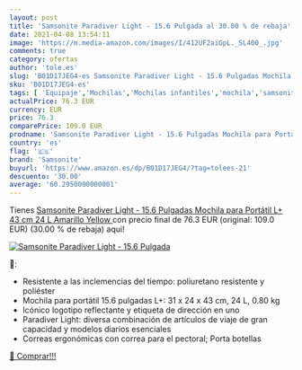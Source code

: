 ```yaml
---
layout: post
title: 'Samsonite Paradiver Light - 15.6 Pulgada al 30.00 % de rebaja'
date: 2021-04-08 13:54:11
image: 'https://m.media-amazon.com/images/I/412UF2aiGpL._SL400_.jpg'
comments: true
category: ofertas
author: 'tole.es'
slug: 'B01D17JEG4-es Samsonite Paradiver Light - 15.6 Pulgadas Mochila para...'
sku: 'B01D17JEG4-es'
tags: [ 'Equipaje','Mochilas','Mochilas infantiles','mochila','samsonite', ]
actualPrice: 76.3 EUR
currency: EUR
price: 76.3
comparePrice: 109.0 EUR
prodname: 'Samsonite Paradiver Light - 15.6 Pulgadas Mochila para Portátil L+  43 cm  24 L  Amarillo  Yellow '
country: 'es'
flag: '🇪🇸'
brand: 'Samsonite'
buyurl: 'https://www.amazon.es/dp/B01D17JEG4/?tag=tolees-21'
descuento: '30.00'
average: '60.2950000000001'
---
```


Tienes [Samsonite Paradiver Light - 15.6 Pulgadas Mochila para Portátil L+  43 cm  24 L  Amarillo  Yellow ](https://www.amazon.es/dp/B01D17JEG4/?tag=tolees-21) con precio final de  76.3 EUR (original: 109.0 EUR) (30.00 %  de rebaja) aqui!

[![Samsonite Paradiver Light - 15.6 Pulgada](https://m.media-amazon.com/images/I/412UF2aiGpL._SL400_.jpg)](https://www.amazon.es/dp/B01D17JEG4/?tag=tolees-21)

🔎:

- Resistente a las inclemencias del tiempo: poliuretano resistente y poliéster
- Mochila para portátil 15.6 pulgadas L+: 31 x 24 x 43 cm, 24 L, 0.80 kg
- Icónico logotipo reflectante y etiqueta de dirección en uno
- Paradiver Light: diversa combinación de artículos de viaje de gran capacidad y modelos diarios esenciales
- Correas ergonómicas con correa para el pectoral; Porta botellas

[🛒 Comprar!!!](https://www.amazon.es/dp/B01D17JEG4/?tag=tolees-21)
